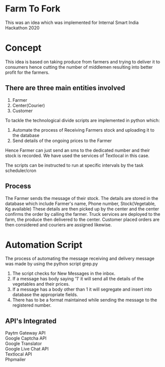 # Farm To Fork
This was an idea which was implemented for Internal Smart India Hackathon 2020

# Concept
This idea is based on taking produce from farmers and trying to deliver it to consumers
hence cutting the number of middlemen resulting into better profit for the farmers.

## There are three main entities involved
1) Farmer
2) Center(Courier)
3) Customer

To tackle the technological divide scripts are implemented in python which:
1) Automate the process of Receiving Farmers stock and uploading it to the database
2) Send details of the ongoing prices to the Farmer

Hence Farmer can just send an sms to the dedicated number and their stock is recorded.
We have used the services of Textlocal in this case.

The scripts can be instructed to run at specific intervals by the task scheduler/cron

## Process
The Farmer sends the message of their stock.
The details are stored in the database which include Farmer's name, Phone number, Stock(Vegetable, Kg available)
These details are then picked up by the center and the center confirms the order by calling the farmer.
Truck services are deployed to the farm, the produce then delivered to the center.
Customer placed orders are then considered and couriers are assigned likewise.

# Automation Script
The process of automating the message receiving and delivery message was made by using the python script grep.py
1) The script checks for New Messages in the inbox.
2) If a message has body saying '1' it will send all the details of the vegetables and their prices.
3) If a message has a body other than 1 it will segregate and insert into database the appropriate fields.
4) There has to be a format maintained while sending the message to the registered number.

## API's Integrated
Paytm Gateway API  
Google Captcha API  
Google Translator  
Google Live Chat API  
Textlocal API  
Phpmailer  
